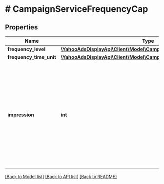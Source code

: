 # # CampaignServiceFrequencyCap

## Properties

Name | Type | Description | Notes
------------ | ------------- | ------------- | -------------
**frequency_level** | [**\YahooAdsDisplayApi\Client\Model\CampaignServiceFrequencyLevel**](CampaignServiceFrequencyLevel.md) |  | [optional]
**frequency_time_unit** | [**\YahooAdsDisplayApi\Client\Model\CampaignServiceFrequencyTimeUnit**](CampaignServiceFrequencyTimeUnit.md) |  | [optional]
**impression** | **int** | &lt;div lang&#x3D;\&quot;ja\&quot;&gt; 同一ユーザに対する広告の最大インプレッション数です。&lt;br&gt; このフィールドは、ADDおよびSET時に省略可能となります。 &lt;/div&gt; &lt;div lang&#x3D;\&quot;en\&quot;&gt; Maximum Number of Ad Impressions to Unique User.&lt;br&gt; This field is optional in ADD and SET operation. &lt;/div&gt; | [optional]

[[Back to Model list]](../../README.md#models) [[Back to API list]](../../README.md#endpoints) [[Back to README]](../../README.md)
